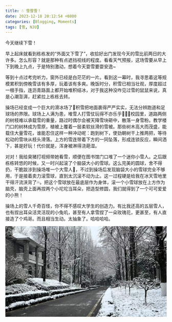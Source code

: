 ```yaml
---
title: ☃️ 雪雪雪！
date: 2023-12-18 20:12:54 +0800
categories: [Blogging, Moments]
tags: [雪, NJU]
---
```


今天继续下雪！

早上起床就看到栋栋发的“外面又下雪了”，收拾好出门发现今天的雪比前两日的大许多。怎么形容？就是那种有点遮挡视线的程度。看看天气预报，这场雪要从早上下到晚上九点，于是特别激动，想着今天耍雪要耍安逸~

等到十点过考完听力，窗外已经是白茫茫的一片。看到这一幕时，我寻思着这等规模累积到傍晚雪该有多厚，玩着该有多爽。晚饭时分，积雪已相当壮观，厚度超过一根手指，连沥青路面上都开始堆积结冰，对于我这种没咋见过雪的鼠鼠来说，真是心潮澎湃，赶紧拉上栋栋去转。

操场已经变成一个巨大的滑冰场了🤣积雪把地面裹得严严实实，无法分辨跑道和足球场的界限。球场上人满为患，堆雪人打雪仗玩得不亦乐乎🤣🤣🤣校园里，道路两侧的树枝难以承载雪的重量，路过时偶尔会被天降雪块砸中，散落一身雪粉。教学楼门口的树林成为雪原，植被上覆着一层柔软丝滑的雪被。那些树木高大而茂盛，能载住大量雪花，谁能忍住这样一种冲动呢：跑到树下，使劲朝树干上推两把，等待松动的雪块从枝头滑落。上方的雪连带着下方的一同坠落，形成连锁反应，瞬间洒下，甚是好玩！代价就是，浑身被淋得浇葩湿。

对对！我给臭猪打视频带她看雪，顺便在图书馆门口堆了一个迷你小雪人。之后跟栋栋转悠的时候，又一时兴起滚了个脑袋大小的雪球。这么完美的圆球，舍不得扔，干脆跋涉到操场堆一个大雪人🤣，不过到操场后发现脑袋大小的雪球完全不够用，于是接着卖力滚雪球，直到太沉滚不动为止。这一过程硬是给我在冰天雪地里干得汗流浃背了💦。把这个雪球放在最底层作为身体，滚一个小雪球放在上方作为脑壳，脑壳上面再捏两个小坨坨当耳朵，把造型修圆，我们就得到了一个可可爱爱的小熊！

操场上的雪人千奇百怪，你不得不感叹大学生的创造力。有比我还高的五层雪人，也有捏出耳朵活灵活现的小兔叽，甚至有人拿雪捏了一朵玫瑰花，更甚至，有人直接造了个鸡哥。而且相当生动。太抽象了。哈哈哈哈。

![2023-12-18-pic](../assets/img/2023-12-18-pic.jpg)